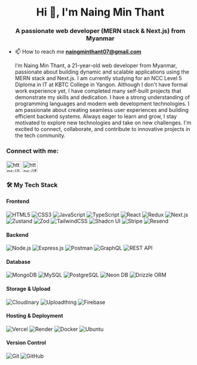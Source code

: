 <h1 align="center">Hi 👋, I'm Naing Min Thant</h1>
<h3 align="center">A passionate web developer (MERN stack & Next.js) from Myanmar</h3>

- 📫 How to reach me **naingminthant07@gmail.com**

	I’m Naing Min Thant, a 21-year-old web developer from Myanmar, passionate about building dynamic and scalable applications using the MERN stack and Next.js. I am currently studying for an NCC Level 5 Diploma in IT at KBTC College in Yangon. Although I don't have formal work experience yet, I have completed many self-built projects that demonstrate my skills and dedication. I have a strong understanding of programming languages and modern web development technologies. I am passionate about creating seamless user experiences and building efficient backend systems. Always eager to learn and grow, I stay motivated to explore new technologies and take on new challenges. I'm excited to connect, collaborate, and contribute to innovative projects in the tech community.

<h3 align="left">Connect with me:</h3>
<p align="left">
<a href="https://www.linkedin.com/in/naing-min-thant-878a29308/" target="blank"><img align="center" src="https://raw.githubusercontent.com/rahuldkjain/github-profile-readme-generator/master/src/images/icons/Social/linked-in-alt.svg" alt="https://linkedin.com/in/naing-min-thant-878a29308" height="30" width="40" /></a>
<a href="https://www.facebook.com/profile.php?id=100016798050099" target="blank"><img align="center" src="https://raw.githubusercontent.com/rahuldkjain/github-profile-readme-generator/master/src/images/icons/Social/facebook.svg" alt="https://fb.com/profile.php?id=100016798050099" height="30" width="40" /></a>
</p>

### 🛠️ My Tech Stack

#### Frontend
![HTML5](https://img.shields.io/badge/HTML5-E34F26?style=for-the-badge&logo=html5&logoColor=white)
![CSS3](https://img.shields.io/badge/CSS3-1572B6?style=for-the-badge&logo=css3&logoColor=white)
![JavaScript](https://img.shields.io/badge/JavaScript-F7DF1E?style=for-the-badge&logo=javascript&logoColor=black)
![TypeScript](https://img.shields.io/badge/TypeScript-3178C6?style=for-the-badge&logo=typescript&logoColor=white)
![React](https://img.shields.io/badge/React-61DAFB?style=for-the-badge&logo=react&logoColor=black)
![Redux](https://img.shields.io/badge/Redux-764ABC?style=for-the-badge&logo=redux&logoColor=white)
![Next.js](https://img.shields.io/badge/Next.js-000000?style=for-the-badge&logo=nextdotjs&logoColor=white)
![Zustand](https://img.shields.io/badge/Zustand-FFAA33?style=for-the-badge&logo=zustand&logoColor=black)
![Zod](https://img.shields.io/badge/Zod-3178C6?style=for-the-badge&logo=typescript&logoColor=white)
![TailwindCSS](https://img.shields.io/badge/TailwindCSS-06B6D4?style=for-the-badge&logo=tailwindcss&logoColor=white)
![Shadcn UI](https://img.shields.io/badge/Shadcn_UI-111827?style=for-the-badge&logo=tailwindcss&logoColor=white)
![Stripe](https://img.shields.io/badge/Stripe-635BFF?style=for-the-badge&logo=stripe&logoColor=white)
![Resend](https://img.shields.io/badge/Resend-000000?style=for-the-badge&logo=resend&logoColor=white)

#### Backend
![Node.js](https://img.shields.io/badge/Node.js-339933?style=for-the-badge&logo=nodedotjs&logoColor=white)
![Express.js](https://img.shields.io/badge/Express.js-000000?style=for-the-badge&logo=express&logoColor=white)
![Postman](https://img.shields.io/badge/Postman-FF6C37?style=for-the-badge&logo=postman&logoColor=white)
![GraphQL](https://img.shields.io/badge/GraphQL-E10098?style=for-the-badge&logo=graphql&logoColor=white)
![REST API](https://img.shields.io/badge/REST_API-25A162?style=for-the-badge&logo=postman&logoColor=white)

#### Database
![MongoDB](https://img.shields.io/badge/MongoDB-47A248?style=for-the-badge&logo=mongodb&logoColor=white)
![MySQL](https://img.shields.io/badge/MySQL-4479A1?style=for-the-badge&logo=mysql&logoColor=white)
![PostgreSQL](https://img.shields.io/badge/PostgreSQL-336791?style=for-the-badge&logo=postgresql&logoColor=white)
![Neon DB](https://img.shields.io/badge/Neon_DB-1E293B?style=for-the-badge&logo=neondatabase&logoColor=white)
![Drizzle ORM](https://img.shields.io/badge/Drizzle_ORM-0A0A23?style=for-the-badge&logo=drizzle&logoColor=white)

#### Storage & Upload
![Cloudinary](https://img.shields.io/badge/Cloudinary-3448C5?style=for-the-badge&logo=cloudinary&logoColor=white)
![Uploadthing](https://img.shields.io/badge/Uploadthing-3B82F6?style=for-the-badge&logo=uploadthing&logoColor=white)
![Firebase](https://img.shields.io/badge/Firebase-FFCA28?style=for-the-badge&logo=firebase&logoColor=black)

#### Hosting & Deployment
![Vercel](https://img.shields.io/badge/Vercel-000000?style=for-the-badge&logo=vercel&logoColor=white)
![Render](https://img.shields.io/badge/Render-46E3B7?style=for-the-badge&logo=render&logoColor=black)
![Docker](https://img.shields.io/badge/Docker-2496ED?style=for-the-badge&logo=docker&logoColor=white)
![Ubuntu](https://img.shields.io/badge/Ubuntu-E95420?style=for-the-badge&logo=ubuntu&logoColor=white)

#### Version Control
![Git](https://img.shields.io/badge/Git-F05032?style=for-the-badge&logo=git&logoColor=white)
![GitHub](https://img.shields.io/badge/GitHub-181717?style=for-the-badge&logo=github&logoColor=white)



